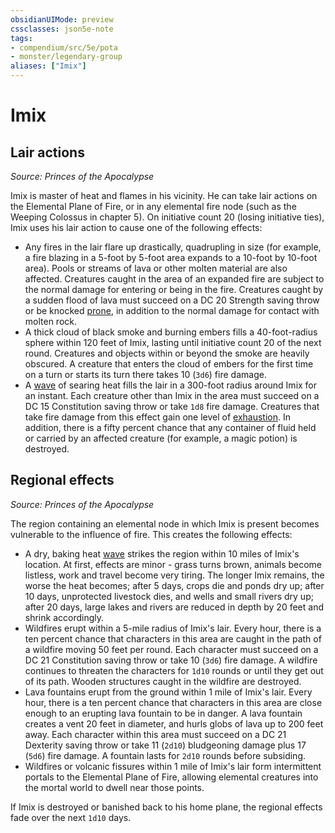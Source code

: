 ```yaml
---
obsidianUIMode: preview
cssclasses: json5e-note
tags:
- compendium/src/5e/pota
- monster/legendary-group
aliases: ["Imix"]
---
```

# Imix

## Lair actions
_Source: Princes of the Apocalypse_

Imix is master of heat and flames in his vicinity. He can take lair actions on the Elemental Plane of Fire, or in any elemental fire node (such as the Weeping Colossus in chapter 5). On initiative count 20 (losing initiative ties), Imix uses his lair action to cause one of the following effects:

- Any fires in the lair flare up drastically, quadrupling in size (for example, a fire blazing in a 5-foot by 5-foot area expands to a 10-foot by 10-foot area). Pools or streams of lava or other molten material are also affected. Creatures caught in the area of an expanded fire are subject to the normal damage for entering or being in the fire. Creatures caught by a sudden flood of lava must succeed on a DC 20 Strength saving throw or be knocked [prone](/Systems/5e/rules/conditions.md#prone), in addition to the normal damage for contact with molten rock.  
- A thick cloud of black smoke and burning embers fills a 40-foot-radius sphere within 120 feet of Imix, lasting until initiative count 20 of the next round. Creatures and objects within or beyond the smoke are heavily obscured. A creature that enters the cloud of embers for the first time on a turn or starts its turn there takes 10 (`3d6`) fire damage.  
- A [wave](/Systems/5e/items/wave.md) of searing heat fills the lair in a 300-foot radius around Imix for an instant. Each creature other than Imix in the area must succeed on a DC 15 Constitution saving throw or take `1d8` fire damage. Creatures that take fire damage from this effect gain one level of [exhaustion](/Systems/5e/rules/conditions.md#exhaustion). In addition, there is a fifty percent chance that any container of fluid held or carried by an affected creature (for example, a magic potion) is destroyed.  

## Regional effects
_Source: Princes of the Apocalypse_

The region containing an elemental node in which Imix is present becomes vulnerable to the influence of fire. This creates the following effects:

- A dry, baking heat [wave](/Systems/5e/items/wave.md) strikes the region within 10 miles of Imix's location. At first, effects are minor - grass turns brown, animals become listless, work and travel become very tiring. The longer Imix remains, the worse the heat becomes; after 5 days, crops die and ponds dry up; after 10 days, unprotected livestock dies, and wells and small rivers dry up; after 20 days, large lakes and rivers are reduced in depth by 20 feet and shrink accordingly.  
- Wildfires erupt within a 5-mile radius of Imix's lair. Every hour, there is a ten percent chance that characters in this area are caught in the path of a wildfire moving 50 feet per round. Each character must succeed on a DC 21 Constitution saving throw or take 10 (`3d6`) fire damage. A wildfire continues to threaten the characters for `1d10` rounds or until they get out of its path. Wooden structures caught in the wildfire are destroyed.  
- Lava fountains erupt from the ground within 1 mile of Imix's lair. Every hour, there is a ten percent chance that characters in this area are close enough to an erupting lava fountain to be in danger. A lava fountain creates a vent 20 feet in diameter, and hurls globs of lava up to 200 feet away. Each character within this area must succeed on a DC 21 Dexterity saving throw or take 11 (`2d10`) bludgeoning damage plus 17 (`5d6`) fire damage. A fountain lasts for `2d10` rounds before subsiding.  
- Wildfires or volcanic fissures within 1 mile of Imix's lair form intermittent portals to the Elemental Plane of Fire, allowing elemental creatures into the mortal world to dwell near those points.  

If Imix is destroyed or banished back to his home plane, the regional effects fade over the next `1d10` days.